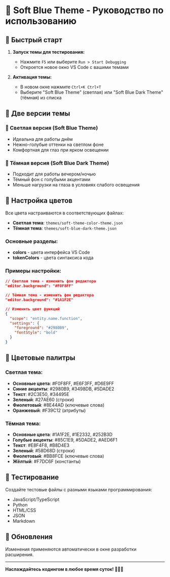 # 🎨 Soft Blue Theme - Руководство по использованию

## 🚀 Быстрый старт

1. **Запуск темы для тестирования:**
   - Нажмите `F5` или выберите `Run > Start Debugging`
   - Откроется новое окно VS Code с вашими темами

2. **Активация темы:**
   - В новом окне нажмите `Ctrl+K Ctrl+T`
   - Выберите "Soft Blue Theme" (светлая) или "Soft Blue Dark Theme" (тёмная) из списка

## 🌙 Две версии темы

### 🌅 Светлая версия (Soft Blue Theme)
- Идеальна для работы днём
- Нежно-голубые оттенки на светлом фоне
- Комфортная для глаз при ярком освещении

### 🌙 Тёмная версия (Soft Blue Dark Theme)  
- Подходит для работы вечером/ночью
- Тёмный фон с голубыми акцентами
- Меньше нагрузки на глаза в условиях слабого освещения

## 🔧 Настройка цветов

Все цвета настраиваются в соответствующих файлах:
- **Светлая тема**: `themes/soft-theme-color-theme.json`
- **Тёмная тема**: `themes/soft-blue-dark-theme.json`

### Основные разделы:
- **colors** - цвета интерфейса VS Code
- **tokenColors** - цвета синтаксиса кода

### Примеры настройки:

```json
// Светлая тема - изменить фон редактора
"editor.background": "#F0F8FF"

// Тёмная тема - изменить фон редактора  
"editor.background": "#1A1F2E"

// Изменить цвет функций
{
  "scope": "entity.name.function",
  "settings": {
    "foreground": "#2980B9",
    "fontStyle": "bold"
  }
}
```

## 🎨 Цветовые палитры

### Светлая тема:
- **Основные цвета**: #F0F8FF, #E6F3FF, #D6E9FF
- **Синие акценты**: #2980B9, #3498DB, #5DADE2
- **Текст**: #2C3E50, #34495E
- **Зеленый**: #27AE60 (строки)
- **Фиолетовый**: #8E44AD (ключевые слова)
- **Оранжевый**: #F39C12 (атрибуты)

### Тёмная тема:
- **Основные цвета**: #1A1F2E, #1E2332, #252B3D
- **Голубые акценты**: #85C1E9, #5DADE2, #AED6F1
- **Текст**: #E8F4F8, #B8D4E3
- **Зеленый**: #58D68D (строки)
- **Фиолетовый**: #BB8FCE (ключевые слова)
- **Жёлтый**: #F7DC6F (константы)

## 📝 Тестирование

Создайте тестовые файлы с разными языками программирования:
- JavaScript/TypeScript
- Python
- HTML/CSS
- JSON
- Markdown

## 🔄 Обновления

Изменения применяются автоматически в окне разработки расширения.

---

**Наслаждайтесь кодингом в любое время суток! 🌅🌙💙**
